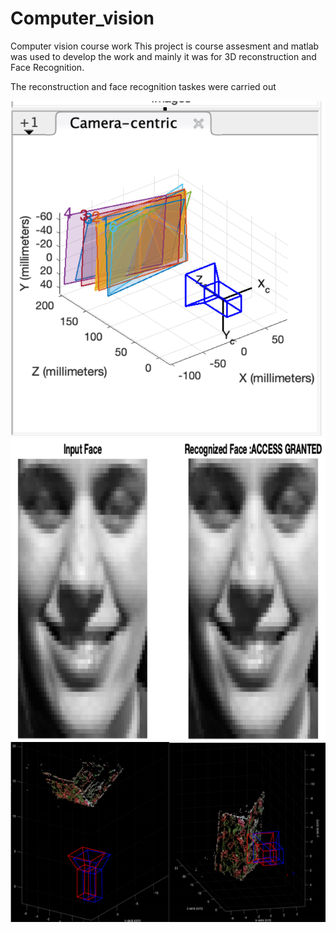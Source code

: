 # Computer_vision

Computer vision course work
This project is course assesment and matlab was used to develop the work and mainly it was for 3D reconstruction and Face Recognition.


The reconstruction and face recognition taskes were carried out


<img src="Images/camera_center.png" alt ="camera_center "/>
<img src="Images/face_recognition.png" alt ="facerecognition"/>
<img src="Images/reconstruction.png" alt ="reconstruction"/>